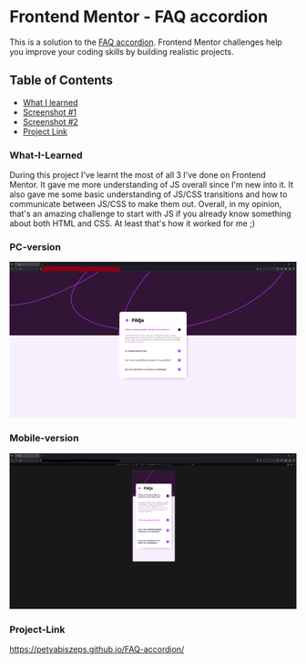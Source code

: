 # Frontend Mentor - FAQ accordion

This is a solution to
the [FAQ accordion](https://www.frontendmentor.io/challenges/faq-accordion-wyfFdeBwBz).
Frontend Mentor challenges help you improve your coding skills by building realistic projects.

## Table of Contents

- [What I learned](#What-I-Learned)
- [Screenshot #1](#PC-version)
- [Screenshot #2](#Mobile-version)
- [Project Link](#Project-Link)

### What-I-Learned

During this project I've learnt the most of all 3 I've done on Frontend Mentor. It gave me more understanding
of JS overall since I'm new into it. It also gave me some basic understanding of JS/CSS transitions and how to
communicate between JS/CSS to make them out. Overall, in my opinion, that's an amazing challenge to start with
JS if you already know something about both HTML and CSS. At least that's how it worked for me ;)

### PC-version

![](assets/screenshots/PC-version.png)

### Mobile-version

![](assets/screenshots/Mobile-version.png)

### Project-Link

https://petyabiszeps.github.io/FAQ-accordion/
